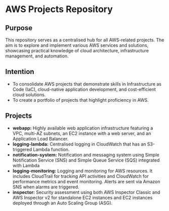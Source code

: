 # AWS Projects Repository

## Purpose

This repository serves as a centralised hub for all AWS-related projects. The aim is to explore and implement various AWS services and solutions, showcasing practical knowledge of cloud architecture, infrastructure management, and automation.

## Intention

- To consolidate AWS projects that demonstrate skills in Infrastructure as Code (IaC), cloud-native application development, and cost-efficient cloud solutions.
- To create a portfolio of projects that highlight proficiency in AWS.

## Projects

- **webapp:** Highly available web application infrastructure featuring a VPC, multi-AZ subnets, an EC2 instance with a web server, and an Application Load Balancer.
- **logging-lambda:** Centralised logging in CloudWatch that has an S3-triggered Lambda function.
- **notification-system:** Notification and messaging system using Simple Notification Service (SNS) and Simple Queue Service (SQS) integrated with Lambda
- **logging-monitoring:** Logging and monitoring for AWS resources. It includes CloudTrail for tracking API activities and CloudWatch for performance metrics and event monitoring. Alerts are sent via Amazon SNS when alarms are triggered.
- **inspector:** Security assessment using both AWS Inspector Classic and AWS Inspector v2 for standalone EC2 instances and EC2 instances deployed through an Auto Scaling Group (ASG).
